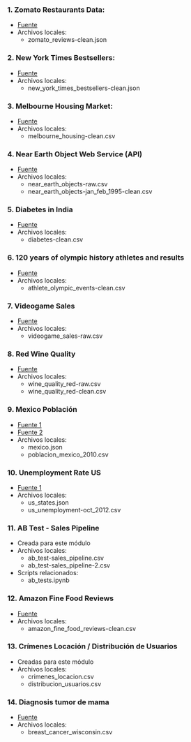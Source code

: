 
### 1. Zomato Restaurants Data:

- [Fuente](https://www.kaggle.com/shrutimehta/zomato-restaurants-data)
- Archivos locales:
  - zomato_reviews-clean.json
  
### 2. New York Times Bestsellers:

- [Fuente](https://www.kaggle.com/cmenca/new-york-times-hardcover-fiction-best-sellers)
- Archivos locales:
  - new_york_times_bestsellers-clean.json
  
### 3. Melbourne Housing Market:

- [Fuente](https://www.kaggle.com/anthonypino/melbourne-housing-market)
- Archivos locales:
  - melbourne_housing-clean.csv
### 4. Near Earth Object Web Service (API)

- [Fuente](https://api.nasa.gov/)
- Archivos locales:
  - near_earth_objects-raw.csv
  - near_earth_objects-jan_feb_1995-clean.csv
  
### 5. Diabetes in India

- [Fuente](https://www.kaggle.com/uciml/pima-indians-diabetes-database)
- Archivos locales:
  - diabetes-clean.csv

### 6. 120 years of olympic history athletes and results

- [Fuente](https://www.kaggle.com/heesoo37/120-years-of-olympic-history-athletes-and-results)
- Archivos locales:
  - athlete_olympic_events-clean.csv

### 7. Videogame Sales

- [Fuente](https://www.kaggle.com/gregorut/videogamesales)
- Archivos locales:
  - videogame_sales-raw.csv


### 8. Red Wine Quality

- [Fuente](https://www.kaggle.com/uciml/red-wine-quality-cortez-et-al-2009)
- Archivos locales:
  - wine_quality_red-raw.csv
  - wine_quality_red-clean.csv


### 9. Mexico Población

- [Fuente 1](https://gist.github.com/ponentesincausa/46d1d9a94ca04a56f93d)
- [Fuente 2](http://en.www.inegi.org.mx/temas/estructura/default.html#Tabulados)
- Archivos locales:
  - mexico.json
  - poblacion_mexico_2010.csv


### 10. Unemployment Rate US

- [Fuente 1](https://github.com/python-visualization/folium)
- Archivos locales:
  - us_states.json
  - us_unemployment-oct_2012.csv

### 11. AB Test - Sales Pipeline

- Creada para este módulo
- Archivos locales:
  - ab_test-sales_pipeline.csv
  - ab_test-sales_pipeline-2.csv
- Scripts relacionados:
  - ab_tests.ipynb
  
### 12. Amazon Fine Food Reviews

- [Fuente](https://www.kaggle.com/snap/amazon-fine-food-reviews)
- Archivos locales:
  - amazon_fine_food_reviews-clean.csv

### 13. Crímenes Locación / Distribución de Usuarios

- Creadas para este módulo
- Archivos locales:
  - crimenes_locacion.csv
  - distribucion_usuarios.csv
### 14. Diagnosis tumor de mama

- [Fuente](https://www.kaggle.com/kanncaa1/logistic-regression-implementation)
- Archivos locales:
  - breast_cancer_wisconsin.csv
